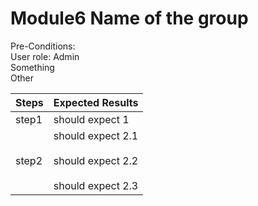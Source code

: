 # Module6 Name of the group

Pre-Conditions:<br /> User role: Admin<br /> Something<br /> Other

| Steps | Expected Results |
| ----------- | ----------- |
| step1 | should expect 1 |
| step2 | should expect 2.1<br /><br />should expect 2.2<br /><br />should expect 2.3 |
